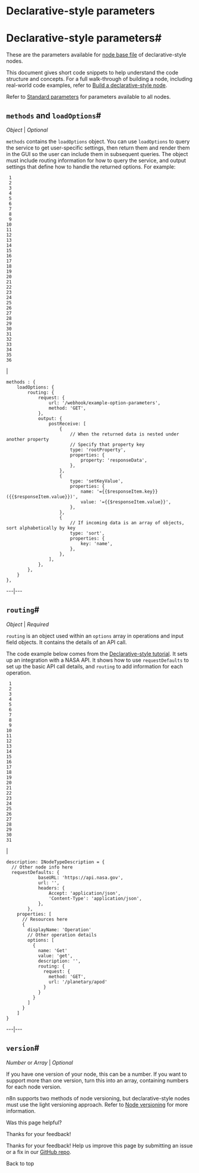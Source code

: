 # Declarative-style parameters

[ ](https://github.com/n8n-io/n8n-docs/edit/main/docs/integrations/creating-nodes/build/reference/node-base-files/declarative-style-parameters.md "Edit this page")

# Declarative-style parameters#

These are the parameters available for [node base file](../) of declarative-style nodes.

This document gives short code snippets to help understand the code structure and concepts. For a full walk-through of building a node, including real-world code examples, refer to [Build a declarative-style node](../../../declarative-style-node/).

Refer to [Standard parameters](../standard-parameters/) for parameters available to all nodes.

## `methods` and `loadOptions`#

_Object_ | _Optional_

`methods` contains the `loadOptions` object. You can use `loadOptions` to query the service to get user-specific settings, then return them and render them in the GUI so the user can include them in subsequent queries. The object must include routing information for how to query the service, and output settings that define how to handle the returned options. For example:
    
    
     1
     2
     3
     4
     5
     6
     7
     8
     9
    10
    11
    12
    13
    14
    15
    16
    17
    18
    19
    20
    21
    22
    23
    24
    25
    26
    27
    28
    29
    30
    31
    32
    33
    34
    35
    36

| 
    
    
    methods : {
    	loadOptions: {
    		routing: {
    			request: {
    				url: '/webhook/example-option-parameters',
    				method: 'GET',
    			},
    			output: {
    				postReceive: [
    					{
    						// When the returned data is nested under another property
    						// Specify that property key
    						type: 'rootProperty',
    						properties: {
    							property: 'responseData',
    						},
    					},
    					{
    						type: 'setKeyValue',
    						properties: {
    							name: '={{$responseItem.key}} ({{$responseItem.value}})',
    							value: '={{$responseItem.value}}',
    						},
    					},
    					{
    						// If incoming data is an array of objects, sort alphabetically by key
    						type: 'sort',
    						properties: {
    							key: 'name',
    						},
    					},
    				],
    			},
    		},
    	}
    },
      
  
---|---  
  
## `routing`#

_Object_ | _Required_

`routing` is an object used within an `options` array in operations and input field objects. It contains the details of an API call.

The code example below comes from the [Declarative-style tutorial](../../../declarative-style-node/). It sets up an integration with a NASA API. It shows how to use `requestDefaults` to set up the basic API call details, and `routing` to add information for each operation.
    
    
     1
     2
     3
     4
     5
     6
     7
     8
     9
    10
    11
    12
    13
    14
    15
    16
    17
    18
    19
    20
    21
    22
    23
    24
    25
    26
    27
    28
    29
    30
    31

| 
    
    
    description: INodeTypeDescription = {
      // Other node info here
      requestDefaults: {
    			baseURL: 'https://api.nasa.gov',
    			url: '',
    			headers: {
    				Accept: 'application/json',
    				'Content-Type': 'application/json',
    			},
    		},
        properties: [
          // Resources here
          {
            displayName: 'Operation'
            // Other operation details
            options: [
              {
                name: 'Get'
                value: 'get',
                description: '',
                routing: {
                  request: {
                    method: 'GET',
                    url: '/planetary/apod'
                  }
                }
              }
            ]
          }
        ]
    }
      
  
---|---  
  
## `version`#

_Number_ or _Array_ | _Optional_

If you have one version of your node, this can be a number. If you want to support more than one version, turn this into an array, containing numbers for each node version.

n8n supports two methods of node versioning, but declarative-style nodes must use the light versioning approach. Refer to [Node versioning](../../node-versioning/) for more information.

Was this page helpful? 

Thanks for your feedback! 

Thanks for your feedback! Help us improve this page by submitting an issue or a fix in our [GitHub repo](https://github.com/n8n-io/n8n-docs). 

Back to top 
